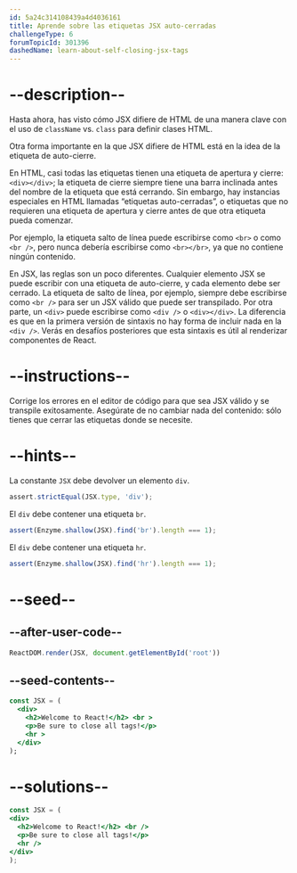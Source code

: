 ```yaml
---
id: 5a24c314108439a4d4036161
title: Aprende sobre las etiquetas JSX auto-cerradas
challengeType: 6
forumTopicId: 301396
dashedName: learn-about-self-closing-jsx-tags
---
```


# --description--

Hasta ahora, has visto cómo JSX difiere de HTML de una manera clave con el uso de `className` vs. `class` para definir clases HTML.

Otra forma importante en la que JSX difiere de HTML está en la idea de la etiqueta de auto-cierre.

En HTML, casi todas las etiquetas tienen una etiqueta de apertura y cierre: `<div></div>`; la etiqueta de cierre siempre tiene una barra inclinada antes del nombre de la etiqueta que está cerrando. Sin embargo, hay instancias especiales en HTML llamadas “etiquetas auto-cerradas”, o etiquetas que no requieren una etiqueta de apertura y cierre antes de que otra etiqueta pueda comenzar.

Por ejemplo, la etiqueta salto de línea puede escribirse como `<br>` o como `<br />`, pero nunca debería escribirse como `<br></br>`, ya que no contiene ningún contenido.

En JSX, las reglas son un poco diferentes. Cualquier elemento JSX se puede escribir con una etiqueta de auto-cierre, y cada elemento debe ser cerrado. La etiqueta de salto de línea, por ejemplo, siempre debe escribirse como `<br />` para ser un JSX válido que puede ser transpilado. Por otra parte, un `<div>` puede escribirse como `<div />` o `<div></div>`. La diferencia es que en la primera versión de sintaxis no hay forma de incluir nada en la `<div />`. Verás en desafíos posteriores que esta sintaxis es útil al renderizar componentes de React.

# --instructions--

Corrige los errores en el editor de código para que sea JSX válido y se transpile exitosamente. Asegúrate de no cambiar nada del contenido: sólo tienes que cerrar las etiquetas donde se necesite.

# --hints--

La constante `JSX` debe devolver un elemento `div`.

```js
assert.strictEqual(JSX.type, 'div');
```

El `div` debe contener una etiqueta `br`.

```js
assert(Enzyme.shallow(JSX).find('br').length === 1);
```

El `div` debe contener una etiqueta `hr`.

```js
assert(Enzyme.shallow(JSX).find('hr').length === 1);
```

# --seed--

## --after-user-code--

```jsx
ReactDOM.render(JSX, document.getElementById('root'))
```

## --seed-contents--

```jsx
const JSX = (
  <div>
    <h2>Welcome to React!</h2> <br >
    <p>Be sure to close all tags!</p>
    <hr >
  </div>
);
```

# --solutions--

```jsx
const JSX = (
<div>
  <h2>Welcome to React!</h2> <br />
  <p>Be sure to close all tags!</p>
  <hr />
</div>
);
```
